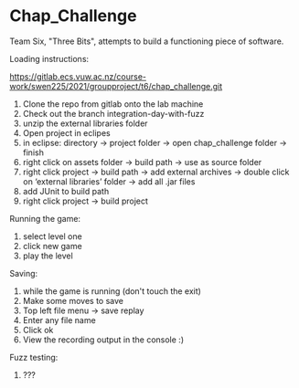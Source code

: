 # Chap_Challenge

Team Six, "Three Bits", attempts to build a functioning piece of software.

Loading instructions:

https://gitlab.ecs.vuw.ac.nz/course-work/swen225/2021/groupproject/t6/chap_challenge.git

1. Clone the repo from gitlab onto the lab machine
2. Check out the branch integration-day-with-fuzz
3. unzip the external libraries folder
4. Open project in eclipes
5. in eclipse: directory -> project folder -> open chap_challenge folder -> finish
6. right click on assets folder -> build path -> use as source folder
7. right click project -> build path -> add external archives -> double click on ‘external libraries’ folder -> add all .jar files
8. add JUnit to build path
9. right click project -> build project

Running the game:

1. select level one
2. click new game
3. play the level

Saving:

1. while the game is running (don't touch the exit)
2. Make some moves to save
3. Top left file menu -> save replay
4. Enter any file name
5. Click ok
6. View the recording output in the console :)

Fuzz testing:

1. ???
